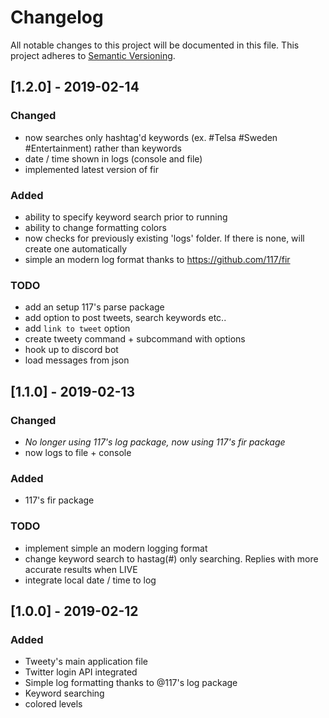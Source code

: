 # Changelog
All notable changes to this project will be documented in this file.
This project adheres to [Semantic Versioning](https://semver.org/spec/v2.0.0.html).

## [1.2.0] - 2019-02-14

### Changed

- now searches only hashtag'd keywords (ex. #Telsa #Sweden #Entertainment) rather than keywords
- date / time shown in logs (console and file)
- implemented latest version of fir

### Added

- ability to specify keyword search prior to running
- ability to change formatting colors
- now checks for previously existing 'logs' folder. If there is none, will create one automatically
- simple an modern log format thanks to https://github.com/117/fir

### TODO

- add an setup 117's parse package
- add option to post tweets, search keywords etc..
- add `link to tweet` option
- create tweety command + subcommand with options
- hook up to discord bot
- load messages from json

## [1.1.0] - 2019-02-13

### Changed

- _No longer using 117's log package, now using 117's fir package_
- now logs to file + console

### Added

- 117's fir package

### TODO

- implement simple an modern logging format
- change keyword search to hastag(#) only searching. Replies with more accurate results when LIVE
- integrate local date / time to log

## [1.0.0] - 2019-02-12

### Added

- Tweety's main application file
- Twitter login API integrated
- Simple log formatting thanks to @117's log package
- Keyword searching
- colored levels
